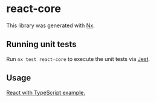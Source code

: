 # react-core

This library was generated with [Nx](https://nx.dev).

## Running unit tests

Run `nx test react-core` to execute the unit tests via [Jest](https://jestjs.io).

## Usage

[React with TypeScript example.](./src/index.spec.tsx)
